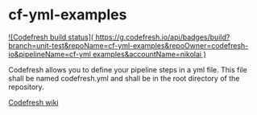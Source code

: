 # cf-yml-examples
[![Codefresh build status]( https://g.codefresh.io/api/badges/build?branch=unit-test&repoName=cf-yml-examples&repoOwner=codefresh-io&pipelineName=cf-yml examples&accountName=nikolai )]( https://g.codefresh.io/repositories/codefresh-io/cf-yml-examples/builds?filter=trigger:build )

Codefresh allows you to define your pipeline steps in a yml file. This file shall be named codefresh.yml and shall be in the root directory of the repository.

[Codefresh wiki](https://github.com/codefresh-io/cf-yml-examples/wiki)
